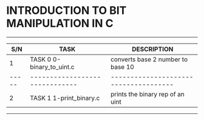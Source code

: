 # INTRODUCTION TO BIT MANIPULATION IN C
----------------------------------------------------------------------------
| S/N |          TASK                |        DESCRIPTION                  |
|-----|------------------------------|-------------------------------------|
|  1  |   TASK 0 0-binary_to_uint.c  | converts base 2 number to base 10   |
|-----|------------------------------|-------------------------------------|
|  2  |   TASK 1 1-print_binary.c    | prints the binary rep of an uint    |
----------------------------------------------------------------------------


